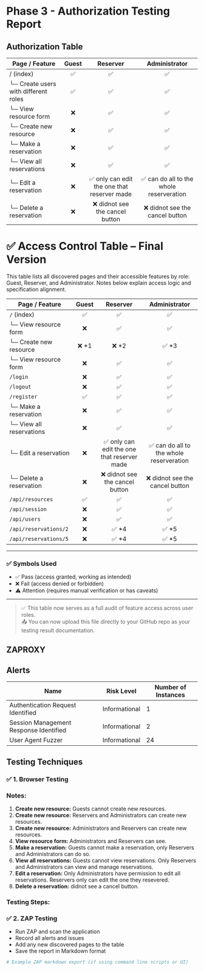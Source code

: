 # Phase 3 - Authorization Testing Report

## Authorization Table
| Page / Feature           | Guest | Reserver | Administrator |
|--------------------------|:-----:|:--------:|:-------------:|
| / (index)                | ✅    | ✅       | ✅            |
| └─ Create users with different roles    |  ✅   | ✅       | ✅            |
| └─ View resource form    | ❌    | ✅       | ✅            |
| └─ Create new resource   | ❌    | ✅       | ✅            |
| └─ Make a reservation    | ❌    | ✅       | ✅            |
| └─ View all reservations | ❌    | ✅       | ✅            |
| └─ Edit a reservation    | ❌    | ✅ only can edit the one that reserver made      | ✅  can do all to the whole reserveration     |
| └─ Delete a reservation  | ❌    | ❌ didnot see the cancel button      | ❌    didnot see the cancel button        |

# ✅ Access Control Table – Final Version

This table lists all discovered pages and their accessible features by role: Guest, Reserver, and Administrator. Notes below explain access logic and specification alignment.

| Page / Feature                                 | Guest | Reserver | Administrator |
|------------------------------------------------|:-----:|:--------:|:-------------:|
| `/` (index)                                    |  ✅   |   ✅     |      ✅       |
| └─ View resource form                          |  ❌   |   ✅     |      ✅       |
| └─ Create new resource                         |  ❌ *1|  ❌ *2   |     ✅ *3     |
| └─ View resource form    | ❌    | ✅       | ✅            |
| `/login`                                       |  ❌   |   ✅     |      ✅       |
| `/logout`                                      |  ❌  |   ✅     |      ✅       |
| `/register`                                    |  ✅   |   ✅     |      ✅       |
| └─ Make a reservation    | ❌    | ✅       | ✅            |
| └─ View all reservations | ❌    | ✅       | ✅            |
| └─ Edit a reservation    | ❌    | ✅ only can edit the one that reserver made      | ✅  can do all to the whole reserveration     |
| └─ Delete a reservation  | ❌    | ❌ didnot see the cancel button      | ❌    didnot see the cancel button        |
| `/api/resources`                               |  ✅   |   ✅     |      ✅       |
| `/api/session`                                 |  ❌   |   ✅     |      ✅       |
| `/api/users`                                   |  ❌   |   ✅     |      ✅       |
| `/api/reservations/2`                          |  ❌   | ✅ *4    |     ✅ *5     |
| `/api/reservations/5`                          |  ❌   | ✅ *4    |     ✅ *5     |

---

### ✅ Symbols Used

- ✅ Pass (access granted, working as intended)
- ❌ Fail (access denied or forbidden)
- ⚠️ Attention (requires manual verification or has caveats)

---

> ✅ This table now serves as a full audit of feature access across user roles.  
> 📤 You can now upload this file directly to your GitHub repo as your testing result documentation.



## ZAPROXY
## Alerts

| Name | Risk Level | Number of Instances |
| --- | --- | --- |
| Authentication Request Identified | Informational | 1 |
| Session Management Response Identified | Informational | 2 |
| User Agent Fuzzer | Informational | 24 |


## Testing Techniques

### ✅ 1. Browser Testing

### Notes:
1. **Create new resource:** Guests cannot create new resources.
2. **Create new resource:** Reservers and Administrators can create new resources.
3. **Create new resource:** Administrators and Reservers can create new resources.
4. **View resource form:** Administrators and Reservers can see.
5. **Make a reservation:** Guests cannot make a reservation, only Reservers and Administrators can do so.
6. **View all reservations:** Guests cannot view reservations. Only Reservers and Administrators can view and manage reservations.
7. **Edit a reservation:** Only Administrators have permission to edit all reservations. Reservers only can edit the one they resevered.
8. **Delete a reservation:** didnot see a cancel button.

### Testing Steps: 


### ✅ 2. ZAP Testing

- Run ZAP and scan the application
- Record all alerts and issues
- Add any new discovered pages to the table
- Save the report in Markdown format

```bash
# Example ZAP markdown export (if using command line scripts or UI)
